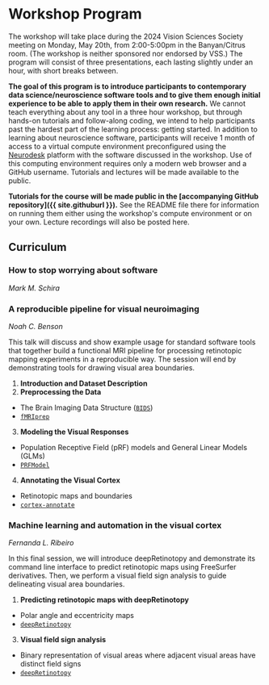 # Workshop Program

The workshop will take place during the 2024 Vision Sciences Society meeting on
Monday, May 20th, from 2:00-5:00pm in the Banyan/Citrus room. (The workshop is
neither sponsored nor endorsed by VSS.) The program will consist of three
presentations, each lasting slightly under an hour, with short breaks between.

**The goal of this program is to introduce participants to contemporary data
science/neuroscience software tools and to give them enough initial experience
to be able to apply them in their own research.** We cannot teach everything
about any tool in a three hour workshop, but through hands-on tutorials and
follow-along coding, we intend to help participants past the hardest part of the
learning process: getting started. In addition to learning about neuroscience
software, participants will receive 1 month of access to a virtual compute
environment preconfigured using the [Neurodesk](https://neurodesk.org/) platform
with the software discussed in the workshop. Use of this computing environment
requires only a modern web browser and a GitHub username. Tutorials and lectures
will be made available to the public.

**Tutorials for the course will be made public in the [accompanying GitHub
repository]({{ site.githuburl }}).** See the README file there for information
on running them either using the workshop's compute environment or on your own.
Lecture recordings will also be posted here.


## Curriculum

### How to stop worrying about software

*Mark M. Schira*

<!-- Insert abstract / edit title here! -->


### A reproducible pipeline for visual neuroimaging

*Noah C. Benson*

This talk will discuss and show example usage for standard software tools that
together build a functional MRI pipeline for processing retinotopic mapping
experiments in a reproducible way. The session will end by demonstrating tools
for drawing visual area boundaries.

1. **Introduction and Dataset Description**
2. **Preprocessing the Data**
  * The Brain Imaging Data Structure ([`BIDS`](https://bids.neuroimaging.io/))
  * [`fMRIprep`](https://fmriprep.org/en/stable/)
3. **Modeling the Visual Responses**
  * Population Receptive Field (pRF) models and General Linear Models (GLMs)
  * [`PRFModel`](https://github.com/vistalab/PRFModel)
4. **Annotating the Visual Cortex**
  * Retinotopic maps and boundaries
  * [`cortex-annotate`](https://github.com/noahbenson/cortex-annotate)


### Machine learning and automation in the visual cortex

*Fernanda L. Ribeiro*

In this final session, we will introduce deepRetinotopy and demonstrate its command line interface to predict retinotopic maps using FreeSurfer derivatives. Then, we perform a visual field sign analysis to guide delineating visual area boundaries.

1. **Predicting retinotopic maps with deepRetinotopy**
  * Polar angle and eccentricity maps
  * [`deepRetinotopy`](https://github.com/felenitaribeiro/deepRetinotopy_TheToolbox)
3. **Visual field sign analysis**
  * Binary representation of visual areas where adjacent visual areas have distinct field signs
  * [`deepRetinotopy`](https://github.com/felenitaribeiro/deepRetinotopy_TheToolbox)
    
<!-- Insert abstract / edit title here! -->
